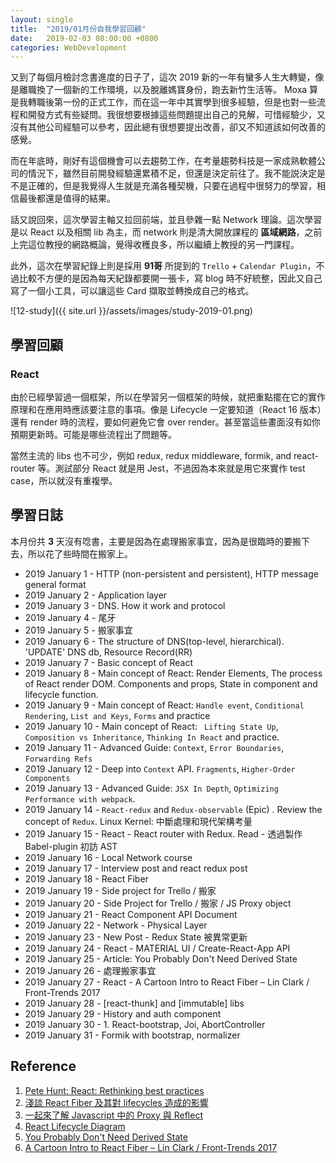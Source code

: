 ```yaml
---
layout: single
title:  "2019/01月份自我學習回顧"
date:   2019-02-03 08:00:00 +0800
categories: WebDevelopment
---
```

又到了每個月檢討念書進度的日子了，這次 2019 新的一年有蠻多人生大轉變，像是離職換了一個新的工作環境，以及脫離媽寶身份，跑去新竹生活等。 Moxa 算是我轉職後第一份的正式工作，而在這一年中其實學到很多經驗，但是也對一些流程和開發方式有些疑問。我很想要根據這些問題提出自己的見解，可惜經驗少，又沒有其他公司經驗可以參考，因此總有很想要提出改善，卻又不知道該如何改善的感覺。

而在年底時，剛好有這個機會可以去趨勢工作，在考量趨勢科技是一家成熟軟體公司的情況下，雖然目前開發經驗還累積不足，但還是決定前往了。我不能説決定是不是正確的，但是我覺得人生就是充滿各種契機，只要在過程中很努力的學習，相信最後都還是值得的結果。

話又說回來，這次學習主軸又拉回前端，並且參雜一點 Network 理論。這次學習是以 React 以及相關 lib 為主，而 network 則是清大開放課程的 **區域網路**，之前上完這位教授的網路概論，覺得收穫良多，所以繼續上教授的另一門課程。

此外，這次在學習紀錄上則是採用 **91哥** 所提到的 `Trello` + `Calendar Plugin`，不過比較不方便的是因為每天紀錄都要開一張卡，寫 blog 時不好統整，因此又自己寫了一個小工具，可以讓這些 Card 擷取並轉換成自己的格式。

![12-study]({{ site.url }}/assets/images/study-2019-01.png)  

## 學習回顧

### React

由於已經學習過一個框架，所以在學習另一個框架的時候，就把重點擺在它的實作原理和在應用時應該要注意的事項。像是 Lifecycle 一定要知道（React 16 版本）還有 render 時的流程，要如何避免它會 over render。甚至當這些畫面沒有如你預期更新時。可能是哪些流程出了問題等。

當然主流的 libs 也不可少，例如 redux, redux middleware, formik, and react-router 等。測試部分 React 就是用 Jest，不過因為本來就是用它來實作 test case，所以就沒有重複學。

## 學習日誌

本月份共 **3** 天沒有唸書，主要是因為在處理搬家事宜，因為是很臨時的要搬下去，所以花了些時間在搬家上。

- 2019 January 1 - HTTP (non-persistent and persistent), HTTP message general format
- 2019 January 2 - Application layer
- 2019 January 3 - DNS. How it work and protocol
- 2019 January 4 - 尾牙
- 2019 January 5 - 搬家事宜
- 2019 January 6 - The structure of DNS(top-level, hierarchical). 'UPDATE' DNS db, Resource Record(RR)
- 2019 January 7 - Basic concept of React
- 2019 January 8 - Main concept of React: Render Elements, The process of React render DOM. Components and props, State in component and lifecycle function.
- 2019 January 9 - Main concept of React: `Handle event`, `Conditional Rendering`, `List and Keys`, `Forms` and practice
- 2019 January 10 - Main concept of React: ` Lifting State Up`, `Composition vs Inheritance`, `Thinking In React` and practice.
- 2019 January 11 - Advanced Guide: `Context`, `Error Boundaries`, `Forwarding Refs`
- 2019 January 12 - Deep into `Context` API. `Fragments`, `Higher-Order Components`
- 2019 January 13 - Advanced Guide: `JSX In Depth`, `Optimizing Performance with webpack`.
- 2019 January 14 - `React-redux` and `Redux-observable` (Epic) . Review the concept of `Redux`. Linux Kernel: 中斷處理和現代架構考量
- 2019 January 15 - React - React router with Redux. Read - 透過製作 Babel-plugin 初訪 AST
- 2019 January 16 - Local Network course
- 2019 January 17 - Interview post and react redux post
- 2019 January 18 - React Fiber
- 2019 January 19 - Side project for Trello / 搬家
- 2019 January 20 - Side Project for Trello / 搬家 / JS Proxy object
- 2019 January 21 - React Component API Document
- 2019 January 22 - Network - Physical Layer
- 2019 January 23 - New Post - Redux State 被異常更新
- 2019 January 24 - React - MATERIAL UI / Create-React-App API
- 2019 January 25 - Article: You Probably Don't Need Derived State
- 2019 January 26 - 處理搬家事宜
- 2019 January 27 - React - A Cartoon Intro to React Fiber – Lin Clark / Front-Trends 2017
- 2019 January 28 - [react-thunk] and [immutable] libs
- 2019 January 29 - History and auth component
- 2019 January 30 - 1. React-bootstrap, Joi, AbortController
- 2019 January 31 - Formik with bootstrap, normalizer

## Reference

1. [Pete Hunt: React: Rethinking best practices](https://www.youtube.com/watch?v=x7cQ3mrcKaY)
2. [淺談 React Fiber 及其對 lifecycles 造成的影響](https://blog.techbridge.cc/2018/03/31/react-fiber-and-lifecycle-change/)
3. [一起來了解 Javascript 中的 Proxy 與 Reflect](https://blog.techbridge.cc/2018/05/27/js-proxy-reflect/)
4. [React Lifecycle Diagram](http://projects.wojtekmaj.pl/react-lifecycle-methods-diagram/)
5. [You Probably Don't Need Derived State](https://reactjs.org/blog/2018/06/07/you-probably-dont-need-derived-state.html)
6. [A Cartoon Intro to React Fiber – Lin Clark / Front-Trends 2017](https://www.youtube.com/watch?v=VLAqywvHpD0)